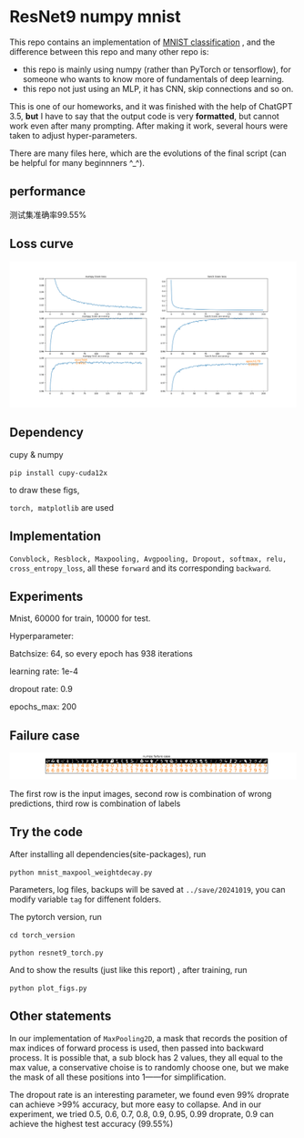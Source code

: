 # ResNet9 numpy mnist

This repo contains an implementation of [MNIST classification](https://yann.lecun.com/exdb/mnist/) , and the difference between this repo and many other repo is:

* this repo is mainly using numpy (rather than PyTorch or tensorflow), for someone who wants to know more of fundamentals of deep learning.
* this repo not just using an MLP, it has CNN, skip connections and so on.

This is one of our homeworks, and it was finished with the help of ChatGPT 3.5, **but** I have to say that the output code is very **formatted**, but cannot work even after many prompting. After making it work, several hours were taken to adjust hyper-parameters. 

There are many files here, which are the evolutions of the final script (can be helpful for many beginnners ^_^).

## performance

测试集准确率99.55%

## Loss curve

![Figure_1](./code/Figure_1.png)

## Dependency

cupy & numpy

`pip install cupy-cuda12x`

to draw these figs,

`torch, matplotlib` are used

## Implementation

`Convblock, Resblock, Maxpooling, Avgpooling, Dropout, softmax, relu, cross_entropy_loss`, all these `forward` and its corresponding `backward`.

## Experiments

Mnist, 60000 for train, 10000 for test.

Hyperparameter:

Batchsize: 64, so every epoch has 938 iterations

learning rate: 1e-4

dropout rate: 0.9

epochs_max: 200

## Failure case

![Figure_2](./code/Figure_2.png)

The first row is the input images, second row is combination of wrong predictions, third row is combination of labels

## Try the code

After installing all dependencies(site-packages), run

`python mnist_maxpool_weightdecay.py`

Parameters, log files, backups will be saved at `../save/20241019`, you can modify variable `tag` for diffenent folders.

The pytorch version, run

`cd torch_version`

`python resnet9_torch.py`

And to show the results (just like this report) , after training, run

`python plot_figs.py`

## Other statements

In our implementation of `MaxPooling2D`, a mask that records the position of max indices of forward process is used, then passed into backward process. It is possible that, a sub block has 2 values, they all equal to the max value, a conservative choise is to randomly choose one, but we make the mask of all these positions into 1——for simplification.

The dropout rate is an interesting parameter, we found even 99% droprate can achieve >99% accuracy, but more easy to collapse. And in our experiment, we tried 0.5, 0.6, 0.7, 0.8, 0.9, 0.95, 0.99 droprate, 0.9 can achieve the highest test accuracy (99.55%)
